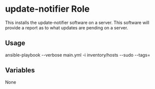 # update-notifier Role

This installs the update-notifier software on a server.  This software will provide a report as to what updates are pending on a server.

## Usage

ansible-playbook --verbose main.yml -i inventory/hosts --sudo --tags=

## Variables

None
